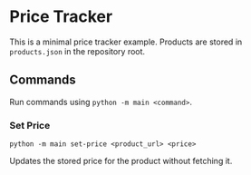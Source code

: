 # Price Tracker

This is a minimal price tracker example. Products are stored in `products.json` in the repository root.

## Commands

Run commands using `python -m main <command>`.

### Set Price

```
python -m main set-price <product_url> <price>
```

Updates the stored price for the product without fetching it.

